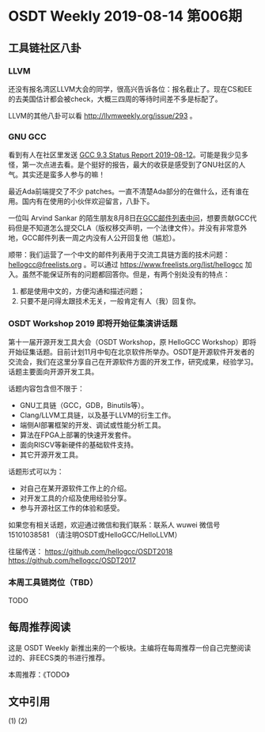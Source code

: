 # OSDT Weekly 2019-08-14 第006期

## 工具链社区八卦

### LLVM

还没有报名湾区LLVM大会的同学，很高兴告诉各位：报名截止了。现在CS和EE的去美国估计都会被check，大概三四周的等待时间差不多是标配了。

LLVM的其他八卦可以看 http://llvmweekly.org/issue/293 。

### GNU GCC

看到有人在社区里发送 [GCC 9.3 Status Report 2019-08-12](https://gcc.gnu.org/ml/gcc/2019-08/msg00093.html)。可能是我少见多怪，第一次点进去看。是个挺好的报告，最大的收获是感受到了GNU社区的人气。其实还是蛮多人参与的嘛！

最近Ada前端提交了不少 patches。一直不清楚Ada部分的在做什么，还有谁在用。国内有在使用的小伙伴欢迎留言，八卦下。

一位叫 Arvind Sankar 的陌生朋友8月8日[在GCC邮件列表中问](https://gcc.gnu.org/ml/gcc/2019-08/msg00029.html)，想要贡献GCC代码但是不知道怎么提交CLA（版权移交声明，一个法律文件）。并没有非常意外地，GCC邮件列表一周之内没有人公开回复他（尴尬）。

顺带：我们运营了一个中文的邮件列表用于交流工具链方面的技术问题： hellogcc@freelists.org 。可以通过 https://www.freelists.org/list/hellogcc 加入。虽然不能保证所有的问题都回答你。但是，有两个别处没有的特点：

1. 都是使用中文的，方便沟通和描述问题；
2. 只要不是问得太跟技术无关，一般肯定有人（我）回复你。

### OSDT Workshop 2019 即将开始征集演讲话题

第十一届开源开发工具大会（OSDT Workshop，原 HelloGCC Workshop）即将开始征集话题。目前计划11月中旬在北京软件所举办。OSDT是开源软件开发者的交流会，我们在这里分享自己在开源软件方面的开发工作，研究成果，经验学习。话题主要面向开源开发工具。

话题内容包含但不限于：
* GNU工具链（GCC，GDB，Binutils等）。
* Clang/LLVM工具链，以及基于LLVM的衍生工作。
* 端侧AI部署框架的开发、调试或性能分析工具。
* 算法在FPGA上部署的快速开发套件。
* 面向RISCV等新硬件的基础软件支持。
* 其它开源开发工具。

话题形式可以为：
* 对自己在某开源软件工作上的介绍。
* 对开发工具的介绍及使用经验分享。
* 参与开源社区工作的体验和感受。

如果您有相关话题，欢迎通过微信和我们联系：联系人 wuwei 微信号 15101038581 （请注明OSDT或HelloGCC/HelloLLVM）

往届传送：
https://github.com/hellogcc/OSDT2018
https://github.com/hellogcc/OSDT2017

### 本周工具链岗位（TBD）

TODO

## 每周推荐阅读

这是 OSDT Weekly 新推出来的一个板块。主编将在每周推荐一份自己完整阅读过的、非EECS类的书进行推荐。

本周推荐：《TODO》

## 文中引用

(1)
(2)

